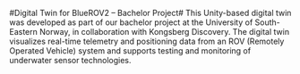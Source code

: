 #Digital Twin for BlueROV2 – Bachelor Project#
This Unity-based digital twin was developed as part of our bachelor project at the University of South-Eastern Norway, in collaboration with Kongsberg Discovery. 
The digital twin visualizes real-time telemetry and positioning data from an ROV (Remotely Operated Vehicle) system and supports testing and monitoring of underwater sensor technologies.
